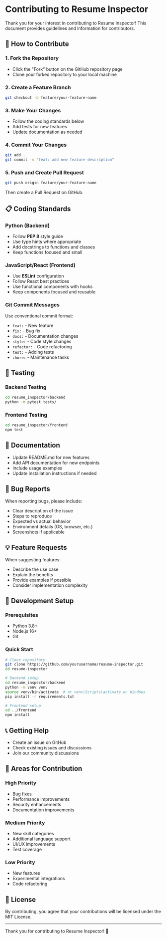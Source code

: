 # Contributing to Resume Inspector

Thank you for your interest in contributing to Resume Inspector! This document provides guidelines and information for contributors.

## 🤝 How to Contribute

### 1. Fork the Repository
- Click the "Fork" button on the GitHub repository page
- Clone your forked repository to your local machine

### 2. Create a Feature Branch
```bash
git checkout -b feature/your-feature-name
```

### 3. Make Your Changes
- Follow the coding standards below
- Add tests for new features
- Update documentation as needed

### 4. Commit Your Changes
```bash
git add .
git commit -m "feat: add new feature description"
```

### 5. Push and Create Pull Request
```bash
git push origin feature/your-feature-name
```
Then create a Pull Request on GitHub.

## 📋 Coding Standards

### Python (Backend)
- Follow **PEP 8** style guide
- Use type hints where appropriate
- Add docstrings to functions and classes
- Keep functions focused and small

### JavaScript/React (Frontend)
- Use **ESLint** configuration
- Follow React best practices
- Use functional components with hooks
- Keep components focused and reusable

### Git Commit Messages
Use conventional commit format:
- `feat:` - New feature
- `fix:` - Bug fix
- `docs:` - Documentation changes
- `style:` - Code style changes
- `refactor:` - Code refactoring
- `test:` - Adding tests
- `chore:` - Maintenance tasks

## 🧪 Testing

### Backend Testing
```bash
cd resume_inspector/backend
python -m pytest tests/
```

### Frontend Testing
```bash
cd resume_inspector/frontend
npm test
```

## 📝 Documentation

- Update README.md for new features
- Add API documentation for new endpoints
- Include usage examples
- Update installation instructions if needed

## 🐛 Bug Reports

When reporting bugs, please include:
- Clear description of the issue
- Steps to reproduce
- Expected vs actual behavior
- Environment details (OS, browser, etc.)
- Screenshots if applicable

## 💡 Feature Requests

When suggesting features:
- Describe the use case
- Explain the benefits
- Provide examples if possible
- Consider implementation complexity

## 🔧 Development Setup

### Prerequisites
- Python 3.8+
- Node.js 16+
- Git

### Quick Start
```bash
# Clone repository
git clone https://github.com/yourusername/resume-inspector.git
cd resume-inspector

# Backend setup
cd resume_inspector/backend
python -m venv venv
source venv/bin/activate  # or venv\Scripts\activate on Windows
pip install -r requirements.txt

# Frontend setup
cd ../frontend
npm install
```

## 📞 Getting Help

- Create an issue on GitHub
- Check existing issues and discussions
- Join our community discussions

## 🎯 Areas for Contribution

### High Priority
- Bug fixes
- Performance improvements
- Security enhancements
- Documentation improvements

### Medium Priority
- New skill categories
- Additional language support
- UI/UX improvements
- Test coverage

### Low Priority
- New features
- Experimental integrations
- Code refactoring

## 📄 License

By contributing, you agree that your contributions will be licensed under the MIT License.

---

Thank you for contributing to Resume Inspector! 🚀 